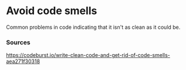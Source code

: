 # Avoid code smells

Common problems in code indicating that it isn't as clean as it could be.


### Sources

https://codeburst.io/write-clean-code-and-get-rid-of-code-smells-aea271f30318
